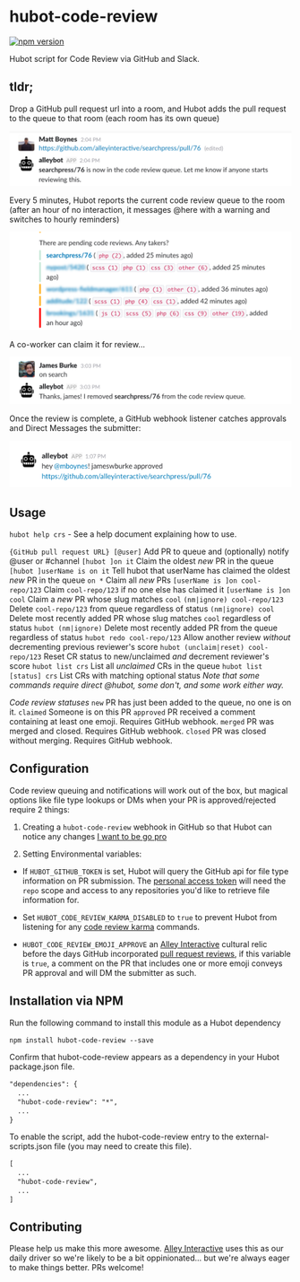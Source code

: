 hubot-code-review
===================

[![npm version](https://badge.fury.io/js/hubot-code-review.svg)](http://badge.fury.io/js/hubot-code-review)

Hubot script for Code Review via GitHub and Slack.

## tldr;

Drop a GitHub pull request url into a room, and Hubot adds the pull request
to the queue to that room (each room has its own queue)

![](/docs/images/submit-pr.png)

Every 5 minutes, Hubot reports the current code review queue to the room (after an hour of
no interaction, it messages @here with a warning and switches to hourly reminders)

![](/docs/images/remind-pr.png)

A co-worker can claim it for review...

![](/docs/images/claim-pr.png)

Once the review is complete, a GitHub webhook listener catches approvals and Direct Messages the submitter:

![](/docs/images/approve-pr.png)

## Usage

`hubot help crs` - See a help document explaining how to use.

`{GitHub pull request URL} [@user]`      Add PR to queue and (optionally) notify @user or #channel
`[hubot ]on it`                       Claim the oldest _new_ PR in the queue
`[hubot ]userName is on it`           Tell hubot that userName has claimed the oldest _new_ PR in the queue
`on *`                                   Claim all _new_ PRs
`[userName is ]on cool-repo/123`         Claim `cool-repo/123` if no one else has claimed it
`[userName is ]on cool`                  Claim a _new_ PR whose slug matches `cool`
`(nm|ignore) cool-repo/123`              Delete `cool-repo/123` from queue regardless of status
`(nm|ignore) cool`                       Delete most recently added PR whose slug matches `cool` regardless of status
`hubot (nm|ignore)`                   Delete most recently added PR from the queue regardless of status
`hubot redo cool-repo/123`            Allow another review _without_ decrementing previous reviewer's score
`hubot (unclaim|reset) cool-repo/123` Reset CR status to new/unclaimed _and_ decrement reviewer's score
`hubot list crs`                      List all _unclaimed_ CRs in the queue
`hubot list [status] crs`             List CRs with matching optional status
_Note that some commands require direct @hubot, some don't, and some work either way._


*Code review statuses*
`new`		PR has just been added to the queue, no one is on it.
`claimed`	Someone is on this PR
`approved`	PR received a comment containing at least one emoji. Requires GitHub webhook.
`merged`	PR was merged and closed. Requires GitHub webhook.
`closed`	PR was closed without merging. Requires GitHub webhook.


## Configuration

Code review queuing and notifications will work out of the box, but magical options like
file type lookups or DMs when your PR is approved/rejected require 2 things:

1) Creating a `hubot-code-review` webhook in GitHub so that Hubot can notice any changes
	[I want to be go pro](/docs/github-webhook.md)

2) Setting Environmental variables:

- If ```HUBOT_GITHUB_TOKEN``` is set, Hubot will query the GitHub api for file type information on PR submission.
The [personal access token](https://github.com/blog/1509-personal-api-tokens) will need the `repo` scope
and access to any repositories you'd like to retrieve file information for.

- Set ```HUBOT_CODE_REVIEW_KARMA_DISABLED``` to `true` to prevent Hubot from listening for any
[code review karma](/docs/code-review-karma.md) commands.

- ```HUBOT_CODE_REVIEW_EMOJI_APPROVE``` an [Alley Interactive](https://www.alleyinteractive.com) cultural relic
before the days GitHub incorporated [pull request reviews](https://help.github.com/articles/about-pull-request-reviews/),
if this variable is `true`, a comment on the PR that includes one or more emoji conveys PR approval and will DM the submitter
as such.

## Installation via NPM

Run the following command to install this module as a Hubot dependency

```
npm install hubot-code-review --save
```

Confirm that hubot-code-review appears as a dependency in your Hubot package.json file.

```
"dependencies": {
  ...
  "hubot-code-review": "*",
  ...
}
```

To enable the script, add the hubot-code-review entry to the external-scripts.json file (you may need to create this file).

```
[
  ...
  "hubot-code-review",
  ...
]
```

## Contributing

Please help us make this more awesome. [Alley Interactive](https://www.alleyinteractive.com) uses this as our daily
driver so we're likely to be a bit oppinionated... but we're always eager to make things better. PRs welcome!


